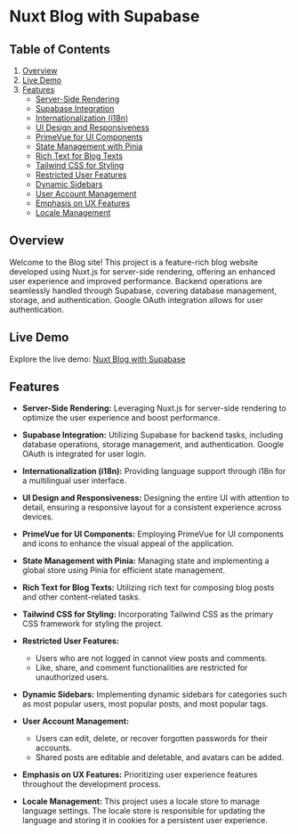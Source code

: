 # Nuxt Blog with Supabase




## Table of Contents

1. [Overview](#overview)
2. [Live Demo](#live-demo)
3. [Features](#features)
   - [Server-Side Rendering](#server-side-rendering)
   - [Supabase Integration](#supabase-integration)
   - [Internationalization (i18n)](#internationalization-i18n)
   - [UI Design and Responsiveness](#ui-design-and-responsiveness)
   - [PrimeVue for UI Components](#primevue-for-ui-components)
   - [State Management with Pinia](#state-management-with-pinia)
   - [Rich Text for Blog Texts](#rich-text-for-blog-texts)
   - [Tailwind CSS for Styling](#tailwind-css-for-styling)
   - [Restricted User Features](#restricted-user-features)
   - [Dynamic Sidebars](#dynamic-sidebars)
   - [User Account Management](#user-account-management)
   - [Emphasis on UX Features](#emphasis-on-ux-features)
    - [Locale Management](#locale-management)


## Overview

Welcome to the Blog site! This project is a feature-rich blog website developed using Nuxt.js for server-side rendering, offering an enhanced user experience and improved performance. Backend operations are seamlessly handled through Supabase, covering database management, storage, and authentication. Google OAuth integration allows for user authentication.

## Live Demo

Explore the live demo: [Nuxt Blog with Supabase](https://xblog-blog.vercel.app)


## Features

- **Server-Side Rendering:** Leveraging Nuxt.js for server-side rendering to optimize the user experience and boost performance.

- **Supabase Integration:** Utilizing Supabase for backend tasks, including database operations, storage management, and authentication. Google OAuth is integrated for user login.

- **Internationalization (i18n):** Providing language support through i18n for a multilingual user interface.

- **UI Design and Responsiveness:** Designing the entire UI with attention to detail, ensuring a responsive layout for a consistent experience across devices.

- **PrimeVue for UI Components:** Employing PrimeVue for UI components and icons to enhance the visual appeal of the application.

- **State Management with Pinia:** Managing state and implementing a global store using Pinia for efficient state management.

- **Rich Text for Blog Texts:** Utilizing rich text for composing blog posts and other content-related tasks.

- **Tailwind CSS for Styling:** Incorporating Tailwind CSS as the primary CSS framework for styling the project.

- **Restricted User Features:**
  - Users who are not logged in cannot view posts and comments.
  - Like, share, and comment functionalities are restricted for unauthorized users.

- **Dynamic Sidebars:** Implementing dynamic sidebars for categories such as most popular users, most popular posts, and most popular tags.

- **User Account Management:**
  - Users can edit, delete, or recover forgotten passwords for their accounts.
  - Shared posts are editable and deletable, and avatars can be added.

- **Emphasis on UX Features:** Prioritizing user experience features throughout the development process.

- **Locale Management:** This project uses a locale store to manage language settings. The locale store is responsible for updating the language and storing it in cookies for a persistent user experience.





